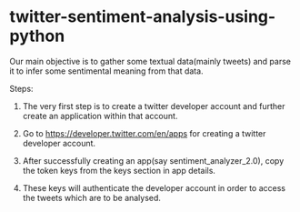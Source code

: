 # twitter-sentiment-analysis-using-python

Our main objective is to gather some textual data(mainly tweets) and parse it to infer some sentimental meaning from that data.

Steps:

1. The very first step is to create a twitter developer account and further create an application within that account.

2. Go to https://developer.twitter.com/en/apps for creating a twitter developer account.

3. After successfully creating an app(say sentiment_analyzer_2.0), copy the token keys from the keys section in app details.

4. These keys will authenticate the developer account in order to access the tweets which are to be analysed. 

